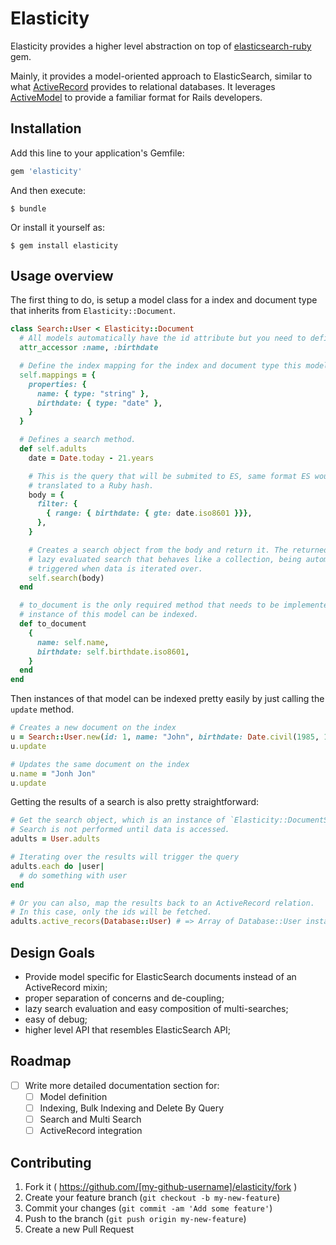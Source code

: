 # Elasticity

Elasticity provides a higher level abstraction on top of [elasticsearch-ruby](https://github.com/elasticsearch/elasticsearch-ruby) gem.

Mainly, it provides a model-oriented approach to ElasticSearch, similar to what [ActiveRecord](https://github.com/rails/rails/tree/master/activerecord) provides to relational databases. It leverages [ActiveModel](https://github.com/rails/rails/tree/master/activemodel) to provide a familiar format for Rails developers.

## Installation

Add this line to your application's Gemfile:

```ruby
gem 'elasticity'
```

And then execute:

    $ bundle

Or install it yourself as:

    $ gem install elasticity

## Usage overview

The first thing to do, is setup a model class for a index and document type that inherits from `Elasticity::Document`.

```ruby
class Search::User < Elasticity::Document
  # All models automatically have the id attribute but you need to define the others.
  attr_accessor :name, :birthdate

  # Define the index mapping for the index and document type this model represents.
  self.mappings = {
    properties: {
      name: { type: "string" },
      birthdate: { type: "date" },
    }
  }

  # Defines a search method.
  def self.adults
    date = Date.today - 21.years

    # This is the query that will be submited to ES, same format ES would expect,
    # translated to a Ruby hash.
    body = {
      filter: {
        { range: { birthdate: { gte: date.iso8601 }}},
      },
    }

    # Creates a search object from the body and return it. The returned object is a
    # lazy evaluated search that behaves like a collection, being automatically
    # triggered when data is iterated over.
    self.search(body)
  end

  # to_document is the only required method that needs to be implemented so an
  # instance of this model can be indexed.
  def to_document
    {
      name: self.name,
      birthdate: self.birthdate.iso8601,
    }
  end
end
```

Then instances of that model can be indexed pretty easily by just calling the `update` method.

```ruby
# Creates a new document on the index
u = Search::User.new(id: 1, name: "John", birthdate: Date.civil(1985, 10, 31))
u.update

# Updates the same document on the index
u.name = "Jonh Jon"
u.update
```

Getting the results of a search is also pretty straightforward:

```ruby
# Get the search object, which is an instance of `Elasticity::DocumentSearchProxy`.
# Search is not performed until data is accessed.
adults = User.adults

# Iterating over the results will trigger the query
adults.each do |user|
  # do something with user
end

# Or you can also, map the results back to an ActiveRecord relation.
# In this case, only the ids will be fetched.
adults.active_recors(Database::User) # => Array of Database::User instances
```

## Design Goals

- Provide model specific for ElasticSearch documents instead of an ActiveRecord mixin;
- proper separation of concerns and de-coupling;
- lazy search evaluation and easy composition of multi-searches;
- easy of debug;
- higher level API that resembles ElasticSearch API;

## Roadmap

- [ ] Write more detailed documentation section for:
  - [ ] Model definition
  - [ ] Indexing, Bulk Indexing and Delete By Query
  - [ ] Search and Multi Search
  - [ ] ActiveRecord integration

## Contributing

1. Fork it ( https://github.com/[my-github-username]/elasticity/fork )
2. Create your feature branch (`git checkout -b my-new-feature`)
3. Commit your changes (`git commit -am 'Add some feature'`)
4. Push to the branch (`git push origin my-new-feature`)
5. Create a new Pull Request
